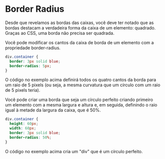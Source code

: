 # Border Radius
Desde que revelamos as bordas das caixas, você deve ter notado que as bordas destacam a verdadeira forma da caixa de um elemento: quadrado. Graças ao CSS, uma borda não precisa ser quadrada.

Você pode modificar os cantos da caixa de borda de um elemento com a propriedade border-radius.

```css
div.container {
  border: 3px solid blue;
  border-radius: 5px;
}
```

O código no exemplo acima definirá todos os quatro cantos da borda para um raio de 5 pixels (ou seja, a mesma curvatura que um círculo com um raio de 5 pixels teria).

Você pode criar uma borda que seja um círculo perfeito criando primeiro um elemento com a mesma largura e altura e, em seguida, definindo o raio igual à metade da largura da caixa, que é 50%.

```css
div.container {
  height: 60px;
  width: 60px;
  border: 3px solid blue;
  border-radius: 50%;
}
```

O código no exemplo acima cria um "div" que é um círculo perfeito.